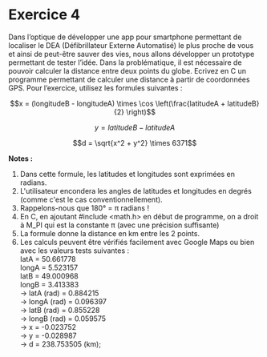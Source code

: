 # Exercice 4

Dans l’optique de développer une app pour smartphone permettant de localiser le DEA (Défibrillateur Externe Automatisé) le plus proche de vous et ainsi de peut-être sauver des vies, nous allons développer un prototype permettant de tester l’idée. Dans la problématique, il est nécessaire de pouvoir calculer la distance entre deux points du globe. Ecrivez en C un programme permettant de calculer une distance à partir de coordonnées GPS. Pour l’exercice, utilisez les formules suivantes :

```math
x = (longitudeB - longitudeA) \times \cos \left(\frac{latitudeA + latitudeB}{2} \right)
```

```math
y = latitudeB - latitudeA
```

```math
d = \sqrt{x^2 + y^2} \times 6371
```

**Notes :**
1) Dans cette formule, les latitudes et longitudes sont exprimées en radians.
1) L'utilisateur encondera les angles de latitudes et longitudes en degrés (comme c'est le cas conventionnellement).
1) Rappelons-nous que 180° = π radians !
1) En C, en ajoutant #include <math.h> en début de programme, on a droit à M_PI qui est la constante π (avec une précision suffisante)
1) La formule donne la distance en km entre les 2 points.
1) Les calculs peuvent être vérifiés facilement avec Google Maps ou bien avec les valeurs tests suivantes :<br />
    latA = 50.661778<br />
    longA = 5.523157<br />
    latB = 49.000968<br />
    longB = 3.413383<br />
    -> latA (rad) = 0.884215<br />
    -> longA (rad) = 0.096397<br />
    -> latB (rad) = 0.855228<br />
    -> longB (rad) = 0.059575<br />
    -> x = -0.023752<br />
    -> y = -0.028987<br />
    -> d = 238.753505 (km);
